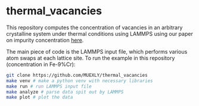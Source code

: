 # thermal_vacancies

This repository computes the concentration of vacancies in an arbitrary crystalline system under thermal conditions using LAMMPS using our paper on impurity concentration [here](https://doi.org/10.1103/PhysRevMaterials.9.033803).

The main piece of code is the LAMMPS input file, which performs various atom swaps at each lattice site. To run the example in this repository (concentration in Fe-9%Cr):

```bash
git clone https://github.com/MUEXLY/thermal_vacancies
make venv # make a python venv with necessary libraries
make run # run LAMMPS input file
make analyze # parse data spit out by LAMMPS
make plot # plot the data
```
